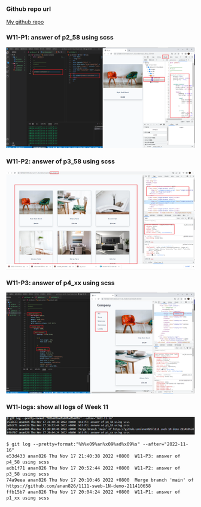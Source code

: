 ### Github repo url

[My github repo](https://github.com/anan826/1111-sweb-1N-demo-211410658.git)

### W11-P1: answer of p2_58 using scss

![](w11-p2.png)

### W11-P2: answer of p3_58 using scss

![](w11-p3.png)

### W11-P3: answer of p4_xx using scss

![](w11-p4.png)

### W11-logs: show all logs of Week 11

![](w11-logs.png)

```
$ git log --pretty=format:"%h%x09%an%x09%ad%x09%s" --after="2022-11-16"
e53d433 anan826 Thu Nov 17 21:40:38 2022 +0800  W11-P3: answer of p4_58 using scss
adb1f71 anan826 Thu Nov 17 20:52:44 2022 +0800  W11-P2: answer of p3_58 using scss
74a9eea anan826 Thu Nov 17 20:10:46 2022 +0800  Merge branch 'main' of https://github.com/anan826/1111-sweb-1N-demo-211410658
ffb15b7 anan826 Thu Nov 17 20:04:24 2022 +0800  W11-P1: answer of p1_xx using scss
```
